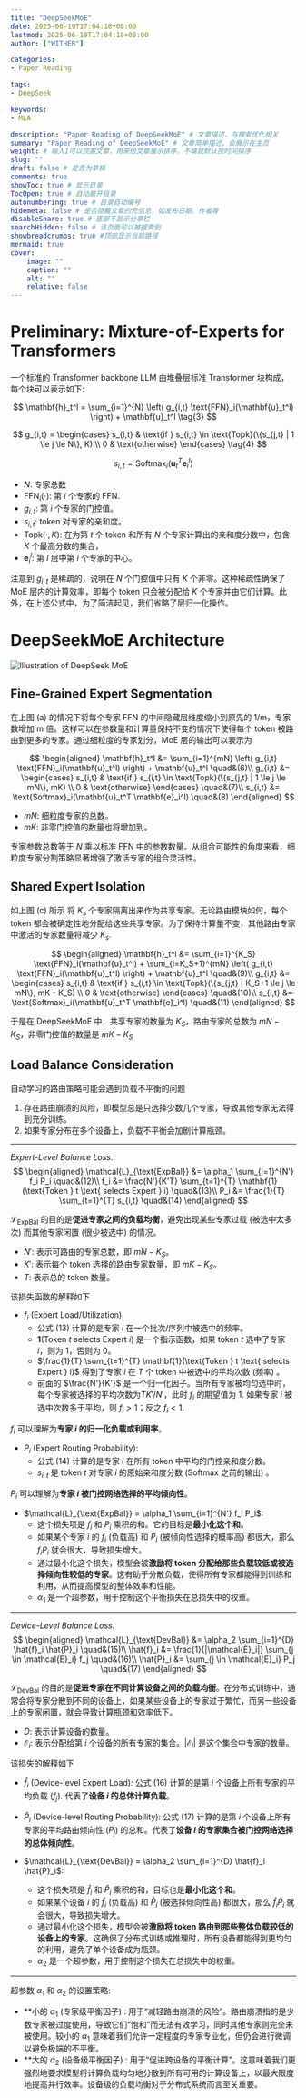 ```yaml
---
title: "DeepSeekMoE"
date: 2025-06-19T17:04:18+08:00
lastmod: 2025-06-19T17:04:18+08:00
author: ["WITHER"]

categories:
- Paper Reading

tags:
- DeepSeek

keywords:
- MLA

description: "Paper Reading of DeepSeekMoE" # 文章描述，与搜索优化相关
summary: "Paper Reading of DeepSeekMoE" # 文章简单描述，会展示在主页
weight: # 输入1可以顶置文章，用来给文章展示排序，不填就默认按时间排序
slug: ""
draft: false # 是否为草稿
comments: true
showToc: true # 显示目录
TocOpen: true # 自动展开目录
autonumbering: true # 目录自动编号
hidemeta: false # 是否隐藏文章的元信息，如发布日期、作者等
disableShare: true # 底部不显示分享栏
searchHidden: false # 该页面可以被搜索到
showbreadcrumbs: true #顶部显示当前路径
mermaid: true
cover:
    image: ""
    caption: ""
    alt: ""
    relative: false
---
```


# Preliminary: Mixture-of-Experts for Transformers

一个标准的 Transformer backbone LLM 由堆叠层标准 Transformer 块构成，每个块可以表示如下:

$$
\mathbf{h}_t^l = \sum_{i=1}^{N} \left( g_{i,t} \text{FFN}_i(\mathbf{u}_t^l) \right) + \mathbf{u}_t^l \tag{3}
$$

$$
g_{i,t} = \begin{cases} s_{i,t} & \text{if } s_{i,t} \in \text{Topk}(\{s_{j,t} | 1 \le j \le N\}, K) \\ 0 & \text{otherwise} \end{cases} \tag{4}
$$

$$
s_{i,t} = \text{Softmax}_i(\mathbf{u}_t^T \mathbf{e}_i^l) \tag{5}
$$

- $N$: 专家总数
- $\text{FFN}_i(\cdot)$: 第 $i$ 个专家的 FFN.
- $g_{i,t}$: 第 $i$ 个专家的门控值。
- $s_{i,t}$: token 对专家的亲和度。
- $\text{Topk}(\cdot, K)$: 在为第 $t$ 个 token 和所有 $N$ 个专家计算出的亲和度分数中，包含 $K$ 个最高分数的集合，
- $\mathbf{e}_i^l$: 第 $l$ 层中第 $i$ 个专家的中心。

注意到 $g_{i,t}$ 是稀疏的，说明在 $N$ 个门控值中只有 $K$ 个非零。这种稀疏性确保了 MoE 层内的计算效率，即每个 token 只会被分配给 $K$ 个专家并由它们计算。此外，在上述公式中，为了简洁起见，我们省略了层归一化操作。

# DeepSeekMoE Architecture

![Illustration of DeepSeek MoE](https://arxiv.org/html/2401.06066v1/x2.png "Illustration of DeepSeek MoE")


## Fine-Grained Expert Segmentation

在上图 (a) 的情况下将每个专家 FFN 的中间隐藏层维度缩小到原先的 1/m，专家数增加 m 倍。这样可以在参数量和计算量保持不变的情况下使得每个 token 被路由到更多的专家。通过细粒度的专家划分，MoE 层的输出可以表示为

$$
\begin{aligned}
\mathbf{h}_t^l &= \sum_{i=1}^{mN} \left( g_{i,t} \text{FFN}_i(\mathbf{u}_t^l) \right) + \mathbf{u}_t^l \quad&(6)\\
g_{i,t} &= \begin{cases} s_{i,t} & \text{if } s_{i,t} \in \text{Topk}(\{s_{j,t} | 1 \le j \le mN\}, mK) \\ 0 & \text{otherwise} \end{cases} \quad&(7)\\
s_{i,t} &= \text{Softmax}_i(\mathbf{u}_t^T \mathbf{e}_i^l) \quad&(8)
\end{aligned}
$$

- $mN$: 细粒度专家的总数。
- $mK$: 非零门控值的数量也将增加到。

专家参数总数等于 $N$ 乘以标准 FFN 中的参数数量。从组合可能性的角度来看，细粒度专家分割策略显著增强了激活专家的组合灵活性。

## Shared Expert Isolation

如上图 (c) 所示 将 $K_s$ 个专家隔离出来作为共享专家。无论路由模块如何，每个 token 都会被确定性地分配给这些共享专家。为了保持计算量不变，其他路由专家中激活的专家数量将减少 $K_s$.

$$
\begin{aligned}
\mathbf{h}_t^l &= \sum_{i=1}^{K_S} \text{FFN}_i(\mathbf{u}_t^l) + \sum_{i=K_S+1}^{mN} \left( g_{i,t} \text{FFN}_i(\mathbf{u}_t^l) \right) + \mathbf{u}_t^l \quad&(9)\\
g_{i,t} &= \begin{cases} s_{i,t} & \text{if } s_{i,t} \in \text{Topk}(\{s_{j,t} | K_S+1 \le j \le mN\}, mK - K_S) \\ 0 & \text{otherwise} \end{cases} \quad&(10)\\
s_{i,t} &= \text{Softmax}_i(\mathbf{u}_t^T \mathbf{e}_i^l) \quad&(11)
\end{aligned}
$$


于是在 DeepSeekMoE 中，共享专家的数量为 $K_S$，路由专家的总数为 $mN - K_S$，非零门控值的数量是 $mK - K_S$

## Load Balance Consideration

自动学习的路由策略可能会遇到负载不平衡的问题
1. 存在路由崩溃的风险，即模型总是只选择少数几个专家，导致其他专家无法得到充分训练。
2. 如果专家分布在多个设备上，负载不平衡会加剧计算瓶颈。
---
*Expert-Level Balance Loss.*
$$ 
\begin{aligned}
\mathcal{L}_{\text{ExpBal}} &= \alpha_1 \sum_{i=1}^{N'} f_i P_i \quad&(12)\\
f_i &= \frac{N'}{K'T} \sum_{t=1}^{T} \mathbf{1}(\text{Token } t \text{ selects Expert } i) \quad&(13)\\
P_i &= \frac{1}{T} \sum_{t=1}^{T} s_{i,t} \quad&(14)
\end{aligned}
$$

$\mathcal{L}_{\text{ExpBal}}$ 的目的是**促进专家之间的负载均衡**，避免出现某些专家过载 (被选中太多次) 而其他专家闲置 (很少被选中) 的情况。

* $N'$: 表示可路由的专家总数，即 $mN - K_S$。
* $K'$: 表示每个 token 选择的路由专家数量，即 $mK - K_S$。
* $T$: 表示总的 token 数量。

该损失函数的解释如下
* $f_i$ (Expert Load/Utilization):
    * 公式 (13) 计算的是专家 $i$ 在一个批次/序列中被选中的频率。
    * $\mathbf{1}(\text{Token } t \text{ selects Expert } i)$ 是一个指示函数，如果 token $t$ 选中了专家 $i$，则为 1，否则为 0。
    * $\frac{1}{T} \sum_{t=1}^{T} \mathbf{1}(\text{Token } t \text{ selects Expert } i)$ 得到了专家 $i$ 在 $T$ 个 token 中被选中的平均次数 (频率) 。
    * 前面的 $\frac{N'}{K'}$ 是一个归一化因子。当所有专家被均匀选中时，每个专家被选择的平均次数为$TK'/N'$，此时 $f_i$ 的期望值为 1. 如果专家 $i$ 被选中次数多于平均，则 $f_i > 1$；反之 $f_i < 1$.

$f_i$ 可以理解为**专家 $i$ 的归一化负载或利用率**。
* $P_i$ (Expert Routing Probability):
    * 公式 (14) 计算的是专家 $i$ 在所有 token 中平均的门控亲和度分数。
    * $s_{i,t}$ 是 token $t$ 对专家 $i$ 的原始亲和度分数 (Softmax 之前的输出) 。

$P_i$ 可以理解为**专家 $i$ 被门控网络选择的平均倾向性**。
* $\mathcal{L}_{\text{ExpBal}} = \alpha_1 \sum_{i=1}^{N'} f_i P_i$:
    * 这个损失项是 $f_i$ 和 $P_i$ 乘积的和。它的目标是**最小化这个和**。
    * 如果某个专家 $i$ 的 $f_i$ (负载高) 和 $P_i$ (被倾向性选择的概率高) 都很大，那么 $f_i P_i$ 就会很大，导致损失增大。
    * 通过最小化这个损失，模型会被**激励将 token 分配给那些负载较低或被选择倾向性较低的专家**。这有助于分散负载，使得所有专家都能得到训练和利用，从而提高模型的整体效率和性能。
    * $\alpha_1$ 是一个超参数，用于控制这个平衡损失在总损失中的权重。

---

*Device-Level Balance Loss.*
$$
\begin{aligned}
\mathcal{L}_{\text{DevBal}} &= \alpha_2 \sum_{i=1}^{D} \hat{f}_i \hat{P}_i \quad&(15)\\
\hat{f}_i &= \frac{1}{|\mathcal{E}_i|} \sum_{j \in \mathcal{E}_i} f_j \quad&(16)\\
\hat{P}_i &= \sum_{j \in \mathcal{E}_i} P_j \quad&(17)
\end{aligned}
$$


 $\mathcal{L}_{\text{DevBal}}$ 的目的是**促进专家在不同计算设备之间的负载均衡**。在分布式训练中，通常会将专家分散到不同的设备上，如果某些设备上的专家过于繁忙，而另一些设备上的专家闲置，就会导致计算瓶颈和效率低下。

* $D$: 表示计算设备的数量。
* $\mathcal{E}_i$: 表示分配给第 $i$ 个设备的所有专家的集合。$|\mathcal{E}_i|$ 是这个集合中专家的数量。

该损失的解释如下

* $\hat{f}_i$ (Device-level Expert Load): 公式 (16) 计算的是第 $i$ 个设备上所有专家的平均负载 ($f_j$). 代表了**设备 $i$ 的总体计算负载**。
* $\hat{P}_i$ (Device-level Routing Probability): 公式 (17) 计算的是第 $i$ 个设备上所有专家的平均路由倾向性 ($P_j$) 的总和。代表了**设备 $i$ 的专家集合被门控网络选择的总体倾向性**。

* $\mathcal{L}_{\text{DevBal}} = \alpha_2 \sum_{i=1}^{D} \hat{f}_i \hat{P}_i$:
    * 这个损失项是 $\hat{f}_i$ 和 $\hat{P}_i$ 乘积的和，目标也是**最小化这个和**。
    * 如果某个设备 $i$ 的 $\hat{f}_i$ (负载高) 和 $\hat{P}_i$ (被选择倾向性高) 都很大，那么 $\hat{f}_i \hat{P}_i$ 就会很大，导致损失增大。
    * 通过最小化这个损失，模型会被**激励将 token 路由到那些整体负载较低的设备上的专家**。这确保了分布式训练或推理时，所有设备都能得到更均匀的利用，避免了单个设备成为瓶颈。
    * $\alpha_2$ 是一个超参数，用于控制这个损失在总损失中的权重。
---
超参数 $\alpha_1$ 和 $\alpha_2$ 的设置策略:
* **小的 $\alpha_1$ (专家级平衡因子) : 用于“减轻路由崩溃的风险”。路由崩溃指的是少数专家被过度使用，导致它们“饱和”而无法有效学习，同时其他专家则完全未被使用。较小的 $\alpha_1$ 意味着我们允许一定程度的专家专业化，但仍会进行微调以避免极端的不平衡。
* **大的 $\alpha_2$ (设备级平衡因子) : 用于“促进跨设备的平衡计算”。这意味着我们更强烈地要求模型将计算负载均匀地分散到所有可用的计算设备上，以最大限度地提高并行效率。设备级的负载均衡对于分布式系统而言至关重要。
 